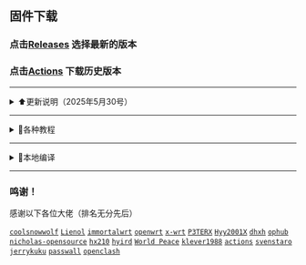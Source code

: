 ## 固件下载
### 点击[Releases](https://github.com/ZiPenOk/build-actions/releases) 选择最新的版本
### 点击[Actions](https://github.com/ZiPenOk/build-actions/actions) 下载历史版本


 
 ---


<details>
<summary>⬆️更新说明（2025年5月30号）</summary>

 

 ---
 <br>
  2025年5月30号
 <br><br>

 1、修复[223](https://github.com/281677160/build-actions/issues/223)变量拼写错误的问题
 

 ---
 <br>
  2025年5月29号
 <br><br>

 1、现在开始，远程更新的固件，每次发布之前都会检查对应的tag，比如x86的是[Update-x86]，发现要发布的同类型固件，就会先删除旧的，保留一个，再发布新的，这样就不会造成积累过多
 

 ---
 <br>
  2025年5月25号
 <br><br>

 1、更换 [清理releases和workflows]  《[新的设置方法在这里](https://github.com/danshui-git/delete-releases-workflows)》


 ---
 <br>
  2025年5月24号
 <br><br>

 1、修复[释放Ubuntu磁盘空间]运行时候有报错的问题，以前用的是《[endersonmenezes](https://github.com/endersonmenezes/free-disk-space)》这个作者的源码，我拉取过来修复了一点点东西，修复过后比以前多2~3G空间吧


 ---
 <br>
  2025年5月19号
 <br><br>

 1、修复了一些小问题，增加删除缓存功能，如果编译的时候出现奇怪的错误，一般都是【ERROR: target/linux failed to build.】这样的，或者就是缓存弄的，把缓存的[√]去掉，再编译，就会先清理缓存，在编译的时候再次缓存，如果你一直去掉[√]编译，就等于一直不使用缓存


 ---
 <br>
  2025年5月11号
 <br><br>

 1、Lienol源码那里删除了几个低版本的luci分支，我在脚本当中也删除了对官方的低版本luci编译，还有删除了天灵的低版本luci的，实在是passwall和ssr-plus更新太快了，4月24号成修复不能编译NaiveProxy问题，现在又不能编译了，如果你们不需要编译这些，你们可以自己加回去编译的


 ---
 <br>
  2025年4月24号
 <br><br>

 1、修复了23.05以下不能编译的NaiveProxy问题


 ---
 <br>
  2025年4月23号
 <br><br>

 1、把脚本重新整理了一遍，23.05或者以下的版本编译passwall和ssr-plus都强制使用shadowsocks-libev编译了，使用Shadowsocks_Rust因为passwall更新太快，源码跟不上会导致编译失败，23.05以下版本强制去掉NaiveProxy
 
 2、diy-part.sh文件内容有小修改，别直接复制
 
 3、不想用这个仓库编译的话，可以使用 https://github.com/281677160/actions-openwrt 此仓库，原汁原味，啥都没修改过的


 ---
 <br>
  2025年3月30号
 <br><br>

 1、去除选择服务器CPU编译的操作，测试了一下，现在可以看到的CPU基本都全是AMD的一个型号了，如果使用了选择服务器CPU编译的话，会一直循环寻找CPU当中，不会进行编译了


 ---
<br>
  2025年3月26号
 <br><br>

 1、将《[padavanonly](https://github.com/padavanonly/immortalwrt-mt798x-24.10)》和《[hanwckf](https://github.com/hanwckf/immortalwrt-mt798x)》的仓库整合成Mt798x的了
 
 2、选择hanwckf-21.02分支编译是[hanwckf](https://github.com/hanwckf/immortalwrt-mt798x)作者仓库的openwrt-21.02分支，选择其他分支编译的是[padavanonly](https://github.com/padavanonly/immortalwrt-mt798x-24.10)作者的仓库，均为mtk闭源网卡驱动
 
 3、openwrt-23.05和hanwckf-21.02的【mt7981和mt7986】可以编译机型文件均拉取于[padavanonly](https://github.com/padavanonly/immortalwrt-mt798x-24.10)作者仓库的2410分支，也就是说【mt7981和mt7986】类的机型都同时同步与[padavanonly](https://github.com/padavanonly/immortalwrt-mt798x-24.10)作者的2410分支.

 ---
 <br>
  2025年3月25号
 <br><br>

 1、修复个别源码开启 export Enable_IPV6_function="1" 选项编译错误，个别源码编译选择ipv6会缺依赖造成编译错误
 
 2、修复个别源码开启 export Enable_IPV4_function="1"  选项编译错误，个别源码是不能完整清除IPV6来编译的，会造成编译错误
 
 3、修复低版本源码编译出现 WARNING: Makefile 'package/feeds/danshui/v2raya/Makefile' has a dependency on 'kmod-nft-tproxy', which does not exist 错误

 ---
<br>
  2025年3月21号
 <br><br>

 修复脚本长期没更新导致的各种问题，增加 https://github.com/padavanonly/immortalwrt-mt798x-24.10 此仓库源码

 ---
<br>
  2024年1月14号
 <br><br>

 修复私库不能启动编译和同步更新上游仓库问题，要注意的是如果你把仓库设置成私库，在线更新固件功能是不可以使用的，因为私库是检测不到的，就没办法下载您在私库releases的固件
 
 ---
 <br>
  2023年9月2号
 <br><br>

 增加<释放Ubuntu磁盘空间>解决最近因为服务器空间不足而编译失败的问题
 
 ---
 <br>
  2023年6月16号
 <br><br>
 
 修复个别源码不能编译N1固件的问题
 
 有些源码的【armvirt】文件夹已经改成了【armsr】，机型文件也跟着改变的，查看源码文件夹在对应源码分支的[target/linux]里面查看，要么有【armvirt】，要么就是【armsr】
 
 以前的机型文件一般为：
 ````
CONFIG_TARGET_armvirt=y
CONFIG_TARGET_armvirt_64=y
CONFIG_TARGET_armvirt_64_Default=y
 ````
 
 现在的机型文件有些改为：
 ````
CONFIG_TARGET_armvirt=y
CONFIG_TARGET_armvirt_64=y
CONFIG_TARGET_armvirt_64_DEVICE_generic=y
 ````
 
 如果源码文件为【armsr】的，机型文件一般为：
 ````
CONFIG_TARGET_armsr=y
CONFIG_TARGET_armsr_armv8=y
CONFIG_TARGET_armsr_armv8_DEVICE_generic=y
 ````
 
 以上机型文件仅供参考，自己在对应源码SSH连接多看吧
 ---
 <br>
  2023年6月11号
 <br><br>
 
 1、修改了清理Actions空间操作记录的时间设置方式，以前是按天来计算的，现在是按分钟计算
 
 2、修改了清理发布固件的操作方式，还是按保留个数计算，默认会自动保留【在线更新的云端】和【Amlogic/Rockchip系列打包的rootfs.tar.gz格式固件】，不被清理的，要清理就手动删除一下（6月11号11点，发现BUG，此清理方式，获取数据的时候，只能获取到前面的30个，如果你仓库的发布超过30个，就不能获取到后面的了，再加上如果你保留的个数超过30个的话，那就一直不会清理任何发布，建议超过30个的，现在保留特定需要的，其他都清理完了，然后在以后的使用当中别让发布个数超过30个就能正常使用了）
 
 4、因为要搭配清理发布操作使用，在线更新的云端名称有改变，重新编译的才能使用，以前编译的检测不到了
 
 5、增加了自动删除，因筛选CPU转换服务器而停止的工作流程
 
 ---
<br>
 2023年6月3号
<br><br>
 
 1、每次编译都自动检测一次上游仓库版本，上游有更新的话自动同步上游，同步分小版本和大版本，小版本不会改变您现有机型文件夹，不会改变【diy、files、patches、seed】等文件夹，大版本是直接把上游仓库整个覆盖您现的仓库，不管大小版本更新都会保留备份的，在根目录会多一个【backups】文件夹，里面就是您没更新之前的仓库所有文件，不想要此文件夹的时候直接删除就可以了
 
 2、运行至【检测文件和对比上游版本】此步骤出错，就展开看看是不是同步了上游仓库，还是您仓库缺少了什么文件而停止了
 
 3、diy-part.sh有修改，以前的个别控制都有改过，别拿以前的直接覆盖使用，重新设置一次吧
 
 4、取消了不使用我仓库插件包的选择了，现在必定使用我仓库的插件包，因为我这个仓库是带本地编译的，有这个选择在，要多写很多东西，烦，直接取消
 
 5、现在github删除文件夹都可以直接删除了，所以我以前的删除文件夹操作也取消了，只保留了建立机型文件夹的操作
 
 6、我仓库能编译的源码，对方上游增加或者删除分支，您都可以根据上游自己改变分支号的，比如天灵的源码最近增加了【openwrt-23.05】，您仓库没有的，您可以自己添加上就可以了，或者对方上游删除了什么分支，你编译的时候，拉取源码就会出错，你对应的自己删除该分支号就行了，理论是可以支持所有分支，但是也要该分支可以正常编译才可以的，比如说有些分支太久没更新的，基本的依赖都没改过来，肯定不能编译的，还有些源码增加LUCI编译就出错的
 
 7、修复了，以前在diy-part.sh设置修改我收集的插件包里面的插件名称，修改不了的情况，现在应该随便改了，只要您写的名称准确
 
 8、那些上传网盘之类的，因为此功能的作者没更新仓库源码，基本都失效了，懒的折腾了，我仓库都删除了那些功能了，有懂搞的可以去上传功能的仓库修改修改来用
 
 ---
<br>
 2023年5月13号
<br><br>
 
 1、重新整理了所有源码的插件包，因技术有限，gl-ax1800源码增加不了docker，还有个别源码不能编译ssrplus和passwall的NaiveProxy，个别源码的vssr和istore可以编译成功，但是不能用，还有没有其他插件也存在此问题，等你们测试了
 
 2、gl-ax1800源码的固件不能直接进行转换成Xwrt的固件，安装的时候会出错，然后卡死了，如果你用的是gl-ax1800源码编译的固件要注意，想用Xwrt的固件的固件，就先随便把gl-ax1800源码编译的固件安装成其他任意作者的固件再安装Xwrt的固件
 
 3、把所有源码的主题插件都整理了一遍，因为有些主题太老了，支持不了好多现在新的插件，那些新插件名称在主题错位的还没啥，反正还能看到，能设置，很多主题直接是不显示该插件的存在，或者好多主题名字不一样，其实都是大同小异的主题，所以我那些主题干掉了。（18.06LUCI的主题比较好用的有 luci-theme-argon，luci-theme-design，luci-theme-opentopd，luci-theme-kucat，19.07之后的主题基本没几个可以选了，感谢这些主题作者的辛苦付出）
 
 4、不管源码里面有没有luci-theme-argon,我都替换成jerrykuku大佬的luci-theme-argon主题了
 
 5、自定义设置里面的（export Enable_IPV6_function="0"）、（export Enable_IPV4_function="0"）和（export Create_Ipv6_Lan="0"）只能三选一的开启，如果你都同时开启的话，只会选择启用（export Enable_IPV6_function="1"）
 
 6、每次安装固件完毕，就是跑完码后，该运行的运行，该咋滴咋滴，全部搞定后就会进行重启，跑完码后，如果你使用页面后台进入固件是可以的，但是进入后因为相隔几十秒后(全部东西运行完毕大概是20-30秒,东西多的话时间要增加一点点)会进行重启，所以有些人进入后，修改了东西，没保存设置，因为才几十秒，很快就过去了，来不及按保存，然后造成你以为你设置了东西，但是过一会发现又没设置的情况，因为你没按保存，固件就重启了，应该要等重启后再来慢慢设置，如果请大家发现这个问题的时候莫慌

---
<br>
 2023年4月22号
<br><br>

1、把autobuild仓库合拼到了这里了，以前拉autobuild仓库的应该都不可以用了，请重新拉取这个仓库吧，以前老的build-actions仓库也要重新拉取新的build-actions仓库使用（请不要继续拉取autobuild仓库使用，这个是我个人使用仓库）
 
2、编译教程全修改一遍了，看教程还不能启动编译的话，我只能说多看几次吧

3、增加了编译源码的选择，同作者源码的源码分支之间可以自由切换编译（每个作者源码的可支持选择什么分支，在settings.ini文件有写明）

4、晶晨系列固件不限制一个源码，理论上可以编译出rootfs.tar.gz包的，应该都可以打包使用，比较常用的有（天灵的openwrt-21.02分支、大雕的master分支、官方的master分支），固件编译跟打包分2次进行，这样免除了打包空间不足，或者编译+打包时间不足的问题，已经编译出了的rootfs.tar.gz可以使用手动启动打包程序，进行多次打包操作。（更新了amlogic和rockchip固件打包设置教程）
 
5、luci-app-oscam插件，云编译，编译不成功，云编译的时候切莫选择此插件，本地编译倒是可以编译成功。
 
6、大雕源码，有些机型编译增加mac80211驱动的时候会编译错误的，如果出现这个情况，自己带上日志找源码作者处理
 
7、我编译仓库里，增加大雕源码【gl-ax1800】分支选择，不是他 https://github.com/coolsnowwolf/lede 源码的分支，是他另外一个仓库 https://github.com/coolsnowwolf/openwrt-gl-ax1800 的源码，看他意思是专门给gl-ax1800路由器准备的，我看了下，也测试了一下，其实就是一个4.14内核的源码，有需要这个内核的朋友，也可以使用这个分支编译

</details>

---

<details>
<summary>🔎各种教程</summary>
<br><br>

《[github actions编译教程](https://github.com/danshui-git/shuoming#%E7%BC%96%E8%AF%91%E6%95%99%E7%A8%8B)》

《[Amlogic、Rockchip系列固件打包设置教程](https://github.com/danshui-git/shuoming/blob/master/Amlogic.md)》

《[在线更新固件插件说明](https://github.com/danshui-git/shuoming/blob/master/%E5%AE%9A%E6%97%B6%E6%9B%B4%E6%96%B0%E6%8F%92%E4%BB%B6.md)》

<br/>
</details>

---

<details>
<summary>📳本地编译</summary>
<br><br>

《[本地Ubuntu一键编译OpenWrt固件](https://github.com/281677160/bendi)》

<br/>
</details>

---

 ### 鸣谢！
 感谢以下各位大佬（排名无分先后）<br />
 
 [`coolsnowwolf`](https://github.com/coolsnowwolf/lede)
 [`Lienol`](https://github.com/Lienol/openwrt)
 [`immortalwrt`](https://github.com/immortalwrt/immortalwrt)
 [`openwrt`](https://github.com/openwrt/openwrt)
 [`x-wrt`](https://github.com/x-wrt/x-wrt)
 [`P3TERX`](https://github.com/P3TERX/Actions-OpenWrt)
 [`Hyy2001X`](https://github.com/Hyy2001X/AutoBuild-Actions-Template)
 [`dhxh`](https://github.com/dhxh/Openwrt-Build)
 [`ophub`](https://github.com/ophub/amlogic-s9xxx-openwrt)
 [`nicholas-opensource`](https://github.com/nicholas-opensource/OpenWrt-Autobuild)
 [`hx210`](https://github.com/hx210/Actions-OpenWrt)
 [`hyird`](https://github.com/hyird/EasyTier)
 [`World Peace`](#/README.md)
 [`klever1988`](https://github.com/klever1988/cachewrtbuild)
 [`actions`](https://github.com/actions/upload-artifact)
 [`svenstaro`](https://github.com/svenstaro/upload-release-action)
 [`jerrykuku`](https://github.com/jerrykuku/luci-theme-argon)
 [`passwall`](https://github.com/xiaorouji/openwrt-passwall)
 [`openclash`](https://github.com/vernesong/OpenClash)
